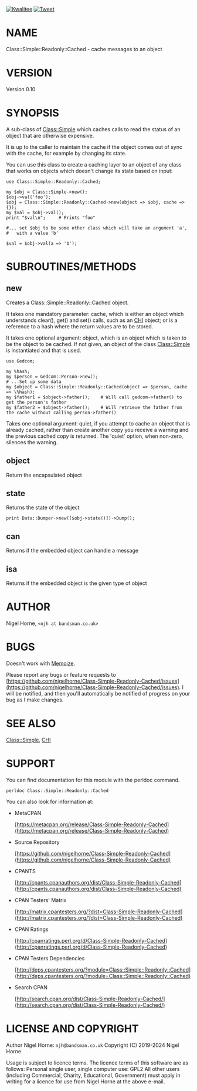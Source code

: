 [![Kwalitee](https://cpants.cpanauthors.org/dist/Class-Simple-Readonly-Cached.png)](http://cpants.cpanauthors.org/dist/Class-Simple-Readonly-Cached)
[![Tweet](https://img.shields.io/twitter/url/http/shields.io.svg?style=social)](https://twitter.com/intent/tweet?text=Cache+messages+to+an+object+#perl&url=https://github.com/nigelhorne/class-simple-readonly-cached&via=nigelhorne)

# NAME

Class::Simple::Readonly::Cached - cache messages to an object

# VERSION

Version 0.10

# SYNOPSIS

A sub-class of [Class::Simple](https://metacpan.org/pod/Class%3A%3ASimple) which caches calls to read
the status of an object that are otherwise expensive.

It is up to the caller to maintain the cache if the object comes out of sync with the cache,
for example by changing its state.

You can use this class to create a caching layer to an object of any class
that works on objects which doesn't change its state based on input:

    use Class::Simple::Readonly::Cached;

    my $obj = Class::Simple->new();
    $obj->val('foo');
    $obj = Class::Simple::Readonly::Cached->new(object => $obj, cache => {});
    my $val = $obj->val();
    print "$val\n";     # Prints "foo"

    #... set $obj to be some other class which will take an argument 'a',
    #   with a value 'b'

    $val = $obj->val(a => 'b');

# SUBROUTINES/METHODS

## new

Creates a Class::Simple::Readonly::Cached object.

It takes one mandatory parameter: cache,
which is either an object which understands clear(), get() and set() calls,
such as an [CHI](https://metacpan.org/pod/CHI) object;
or is a reference to a hash where the return values are to be stored.

It takes one optional argument: object,
which is an object which is taken to be the object to be cached.
If not given, an object of the class [Class::Simple](https://metacpan.org/pod/Class%3A%3ASimple) is instantiated
and that is used.

    use Gedcom;

    my %hash;
    my $person = Gedcom::Person->new();
    # ...Set up some data
    my $object = Class::Simple::Readonly::Cached(object => $person, cache => \%hash);
    my $father1 = $object->father();    # Will call gedcom->father() to get the person's father
    my $father2 = $object->father();    # Will retrieve the father from the cache without calling person->father()

Takes one optional argument: quiet,
if you attempt to cache an object that is already cached, rather than create
another copy you receive a warning and the previous cached copy is returned.
The 'quiet' option, when non-zero, silences the warning.

## object

Return the encapsulated object

## state

Returns the state of the object

    print Data::Dumper->new([$obj->state()])->Dump();

## can

Returns if the embedded object can handle a message

## isa

Returns if the embedded object is the given type of object

# AUTHOR

Nigel Horne, `<njh at bandsman.co.uk>`

# BUGS

Doesn't work with [Memoize](https://metacpan.org/pod/Memoize).

Please report any bugs or feature requests to [https://github.com/nigelhorne/Class-Simple-Readonly-Cached/issues](https://github.com/nigelhorne/Class-Simple-Readonly-Cached/issues).
I will be notified, and then you'll
automatically be notified of progress on your bug as I make changes.

# SEE ALSO

[Class::Simple](https://metacpan.org/pod/Class%3A%3ASimple), [CHI](https://metacpan.org/pod/CHI)

# SUPPORT

You can find documentation for this module with the perldoc command.

    perldoc Class::Simple::Readonly::Cached

You can also look for information at:

- MetaCPAN

    [https://metacpan.org/release/Class-Simple-Readonly-Cached](https://metacpan.org/release/Class-Simple-Readonly-Cached)

- Source Repository

    [https://github.com/nigelhorne/Class-Simple-Readonly-Cached](https://github.com/nigelhorne/Class-Simple-Readonly-Cached)

- CPANTS

    [http://cpants.cpanauthors.org/dist/Class-Simple-Readonly-Cached](http://cpants.cpanauthors.org/dist/Class-Simple-Readonly-Cached)

- CPAN Testers' Matrix

    [http://matrix.cpantesters.org/?dist=Class-Simple-Readonly-Cached](http://matrix.cpantesters.org/?dist=Class-Simple-Readonly-Cached)

- CPAN Ratings

    [http://cpanratings.perl.org/d/Class-Simple-Readonly-Cached](http://cpanratings.perl.org/d/Class-Simple-Readonly-Cached)

- CPAN Testers Dependencies

    [http://deps.cpantesters.org/?module=Class::Simple::Readonly::Cached](http://deps.cpantesters.org/?module=Class::Simple::Readonly::Cached)

- Search CPAN

    [http://search.cpan.org/dist/Class-Simple-Readonly-Cached/](http://search.cpan.org/dist/Class-Simple-Readonly-Cached/)

# LICENSE AND COPYRIGHT

Author Nigel Horne: `njh@bandsman.co.uk`
Copyright (C) 2019-2024 Nigel Horne

Usage is subject to licence terms.
The licence terms of this software are as follows:
Personal single user, single computer use: GPL2
All other users (including Commercial, Charity, Educational, Government)
must apply in writing for a licence for use from Nigel Horne at the
above e-mail.
